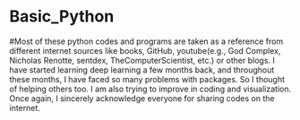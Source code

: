 # Basic_Python

#Most of these python codes and programs are taken as a reference from different internet sources like books, GitHub, youtube(e.g., God Complex, Nicholas Renotte, sentdex, TheComputerScientist, etc.) or other blogs. I have started learning deep learning a few months back, and throughout these months, I have faced so many problems with packages. So I thought of helping others too. I am also trying to improve in coding and visualization. Once again, I sincerely acknowledge everyone for sharing codes on the internet.
